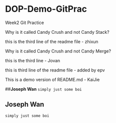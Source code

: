 # DOP-Demo-GitPrac

Week2 Git Practice

Why is it called Candy Crush and not Candy Stack?

this is the third line of the readme file - zhixun




Why is it called Candy Crush and not Candy Merge?

this is the third line - Jovan

this is third line of the readme file - added by epv


This is a demo version of README.md - KaiJie


##<strong>Joseph Wan</strong>
```simply just some boi```

## <strong>Joseph Wan</strong>
```simply just some boi```

